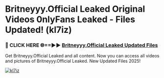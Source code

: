 # Britneyyy.Official Leaked Original Videos 0nlyFans Leaked - Files Updated! (kl7iz)

<h3>🔴 CLICK HERE 🌐==►► <a href="https://tinyurl.com/2m67pmp6" rel="nofollow">Britneyyy.Official Leaked Updated Files</a></h3>

Get Britneyyy.Official Leaked and all content. Now you can access all videos and pictures of Britneyyy.Official Leaked. New Updated Files 2025!

[![kl7iz](https://i.imgur.com/H4QAA4z.gif)](https://tinyurl.com/2m67pmp6)